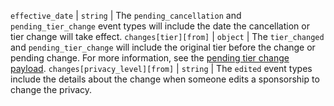 `effective_date` | `string` | The `pending_cancellation` and `pending_tier_change` event types will include the date the cancellation or tier change will take effect.
`changes[tier][from]` | `object` | The `tier_changed` and `pending_tier_change` will include the original tier before the change or pending change. For more information, see the [pending tier change payload](/webhooks-and-events/webhooks/webhook-events-and-payloads#webhook-payload-example-when-someone-downgrades-a-sponsorship).
`changes[privacy_level][from]` | `string` | The `edited` event types include the details about the change when someone edits a sponsorship to change the privacy.
